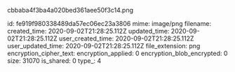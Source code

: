 cbbaba4f3ba4a020bed361aee50f3c14.png

id: fe919f980338489da57ec06ec23a3806
mime: image/png
filename: 
created_time: 2020-09-02T21:28:25.112Z
updated_time: 2020-09-02T21:28:25.112Z
user_created_time: 2020-09-02T21:28:25.112Z
user_updated_time: 2020-09-02T21:28:25.112Z
file_extension: png
encryption_cipher_text: 
encryption_applied: 0
encryption_blob_encrypted: 0
size: 31070
is_shared: 0
type_: 4